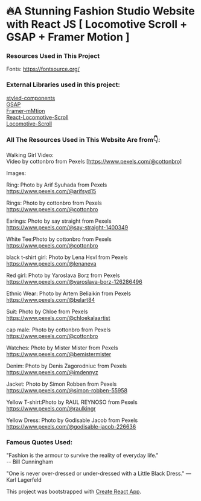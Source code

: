 # 🔥A Stunning Fashion Studio Website with React JS [ Locomotive Scroll + GSAP + Framer Motion ]

### Resources Used in This Project

Fonts: https://fontsource.org/ <br />

### External Libraries used in this project:

[styled-components](https://styled-components.com/docs/advanced) <br />
[GSAP](https://greensock.com/gsap/) <br />
[Framer-mMtion](https://www.framer.com/motion/) <br />
[React-Locomotive-Scroll](https://www.npmjs.com/package/react-locomotive-scroll) <br />
[Locomotive-Scroll](https://www.npmjs.com/package/locomotive-scroll) <br />

### All The Resources Used in This Website Are from👇:

Walking Girl Video:<br />
Video by cottonbro from Pexels [https://www.pexels.com/@cottonbro]<br />

Images:<br />

Ring: Photo by Arif Syuhada from Pexels<br />
https://www.pexels.com/@arifsyd15<br />

Rings: Photo by cottonbro from Pexels<br />
https://www.pexels.com/@cottonbro<br />

Earings: Photo by say straight from Pexels<br />
https://www.pexels.com/@say-straight-1400349<br />

White Tee:Photo by cottonbro from Pexels<br />
https://www.pexels.com/@cottonbro<br />

black t-shirt girl: Photo by Lena Hsvl from Pexels<br />
https://www.pexels.com/@lenaneva<br />

Red girl: Photo by Yaroslava Borz from Pexels<br />
https://www.pexels.com/@yaroslava-borz-126286496<br />

Ethnic Wear: Photo by Artem Beliaikin from Pexels<br />
https://www.pexels.com/@belart84<br />

Suit: Photo by Chloe from Pexels<br />
https://www.pexels.com/@chloekalaartist<br />

cap male: Photo by cottonbro from Pexels<br />
https://www.pexels.com/@cottonbro<br />

Watches: Photo by Mister Mister from Pexels<br />
https://www.pexels.com/@bemistermister<br />

Denim: Photo by Denis Zagorodniuc from Pexels<br />
https://www.pexels.com/@imdennyz<br />

Jacket: Photo by Simon Robben from Pexels<br />
https://www.pexels.com/@simon-robben-55958<br />

Yellow T-shirt:Photo by RAUL REYNOSO from Pexels<br />
https://www.pexels.com/@raulkingr<br />

Yellow Dress: Photo by Godisable Jacob from Pexels<br />
https://www.pexels.com/@godisable-jacob-226636<br />

### Famous Quotes Used:

"Fashion is the armour to survive the reality of everyday life."<br />
-- Bill Cunningham

"One is never over-dressed or under-dressed with a Little Black Dress." —Karl Lagerfeld<br />

This project was bootstrapped with [Create React App](https://github.com/facebook/create-react-app).
